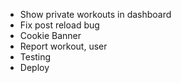 - Show private workouts in dashboard
- Fix post reload bug
- Cookie Banner
- Report workout, user
- Testing
- Deploy
